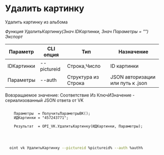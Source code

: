 ﻿---
sidebar_position: 9
---

# Удалить картинку
 Удалить картинку из альбома


*Функция УдалитьКартинку(Знач IDКартинки, Знач Параметры = "") Экспорт*

  | Параметр | CLI опция | Тип | Назначение |
  |-|-|-|-|
  | IDКартинки | --pictureid | Строка,Число | ID картинки |
  | Параметры | --auth | Структура из Строка | JSON авторизации или путь к .json |

  
  Вовзращаемое значение:   Соответствие Из КлючИЗначение - сериализованный JSON ответа от VK

```bsl title="Пример кода"
	
    Параметры  = ПолучитьПараметрыВК();
    ИДКартинки = "457243771";
    
    Результат  = OPI_VK.УдалитьКартинку(ИДКартинки, Параметры);

	
```

```sh title="Пример команд CLI"
    
  oint vk УдалитьКартинку --pictureid %pictureid% --auth %auth%

```


```json title="Результат"



```
